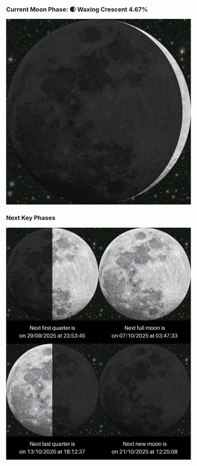 ### Current Moon Phase: 🌒 Waxing Crescent 4.67%
![Moon Phase](moonphase.png)
### Next Key Phases
![Gallery](gallery.png)